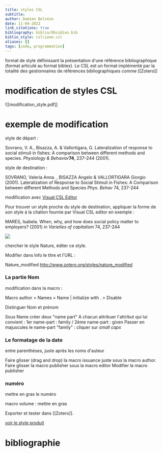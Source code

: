 ```yaml
---
title: styles CSL
subtitle:
author: Damien Belvèze
date: 11-04-2022
link_citations: true
bibliography: biblio/Obsidian.bib
biblio_style: csl\ieee.csl
aliases: []
tags: [code, programmation]
---
```


format de style définissant la présentation d'une référence bibliographique (format articulé au format bibtex). Le CSL est un format implémenté par la totalité des gestionnaires de références bibliographiques comme [[Zotero]]

# modification de styles CSL

![[modification_style.pdf]]



# exemple de modification

style de départ : 

Sovrano, V. A., Bisazza, A. & Vallortigara, G. Lateralization of response to social stimuli in fishes: A comparison between different methods and species. _Physiology & Behavior_**74**, 237–244 (2001).

style de destination : 

SOVRANO, Valeria Anna. , BISAZZA Angelo & VALLORTIGARA Giorgio (2001). Lateralization of Response to Social Stimuli in Fishes: A Comparison between different Methods and Species _Phys. Behav_ 74, 237-244

modification avec [Visual CSL Editor](https://editor.citationstyles.org/visualEditor/)

Pour trouver un style proche du style de destination, appliquer la forme de son style à la citation fournie par Visual CSL editor en exemple :  

MARES, Isabela. When, why, and how does social policy matter to employers? (2001) in _Varieties of capitalism_ 74, 237-244

![](search_style.PNG)

chercher le style Nature, éditer ce style. 

Modifier dans Info le titre et l'URL : 

Nature_modified
http://www.zotero.org/styles/nature_modified

### La partie Nom

modification dans la macro : 

Macro author > Names > Name | initialize with . > Disable

Distinguer Nom et prénom

Sous Name créer deux "name part"
A chacun attribuer l'attribut qui lui convient  : 1er name-part : family / 2ème name-part : given
Passer en majuscules le name-part "family" : cliquer sur *small caps*

### Le formatage de la date

entre parenthèses, juste après les noms d'auteur

Faire glisser (drag and drop) la macro issuance juste sous la macro author. 
Faire glisser la macro publisher sous la macro editor
Modifier la macro publisher 

### numéro

mettre en gras le numéro

macro volume : mettre en gras

Exporter et tester dans [[Zotero]].

[voir le style produit](nature_modified.csl)

# bibliographie

